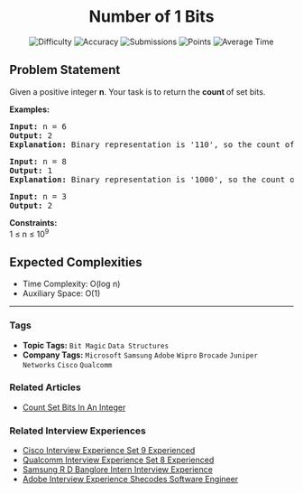 <h1 align="center">Number of 1 Bits</h1>

<p align="center">
  <img alt="Difficulty" title="Difficulty" src="https://custom-icon-badges.demolab.com/badge/Difficulty: Easy-1F222E?style=for-the-badge&logoColor=white&logo=fire"/>
  <img alt="Accuracy" title="Accuracy" src="https://custom-icon-badges.demolab.com/badge/Accuracy: 76.5%25-1F222E?style=for-the-badge&logoColor=white&logo=target"/>
  <img alt="Submissions" title="Submissions" src="https://custom-icon-badges.demolab.com/badge/Submissions: 150K+-1F222E?style=for-the-badge&logoColor=white&logo=repo"/>
  <img alt="Points" title="Points" src="https://custom-icon-badges.demolab.com/badge/Points: 2-1F222E?style=for-the-badge&logoColor=white&logo=award"/>
  <img alt="Average Time" title="Average Time" src="https://custom-icon-badges.demolab.com/badge/Average%20Time: N/A-1F222E?style=for-the-badge&logoColor=white&logo=clock"/>
</p>

## Problem Statement

Given a positive integer <b>n</b>. Your task is to return the <b>count </b>of set bits.

<b>Examples:</b>

<pre><b>Input: </b>n = 6
<b>Output: </b>2
<b>Explanation: </b>Binary representation is '110', so the count of the set bit is 2.</pre>

<pre><b>Input:</b> n =<b> </b>8
<b>Output: </b>1
<b>Explanation: </b>Binary representation is '1000', so the count of the set bit is 1.<br></pre>

<pre><b>Input:</b> n =<b> </b>3
<b>Output: </b>2</pre>

<b>Constraints:</b><br>1 ≤ n ≤ 10<sup>9</sup>

## Expected Complexities
- Time Complexity: O(log n)
- Auxiliary Space: O(1)

<hr>

### Tags
- **Topic Tags:** `Bit Magic` `Data Structures`
- **Company Tags:** `Microsoft` `Samsung` `Adobe` `Wipro` `Brocade` `Juniper Networks` `Cisco` `Qualcomm`

### Related Articles
- [Count Set Bits In An Integer](https://www.geeksforgeeks.org/count-set-bits-in-an-integer/)

### Related Interview Experiences
- [Cisco Interview Experience Set 9 Experienced](https://www.geeksforgeeks.org/cisco-interview-experience-set-9-experienced/)
- [Qualcomm Interview Experience Set 8 Experienced](https://www.geeksforgeeks.org/qualcomm-interview-experience-set-8-experienced/)
- [Samsung R D Banglore Intern Interview Experience](https://www.geeksforgeeks.org/samsung-r-d-banglore-intern-interview-experience/)
- [Adobe Interview Experience Shecodes Software Engineer](https://www.geeksforgeeks.org/adobe-interview-experience-shecodes-software-engineer/)

